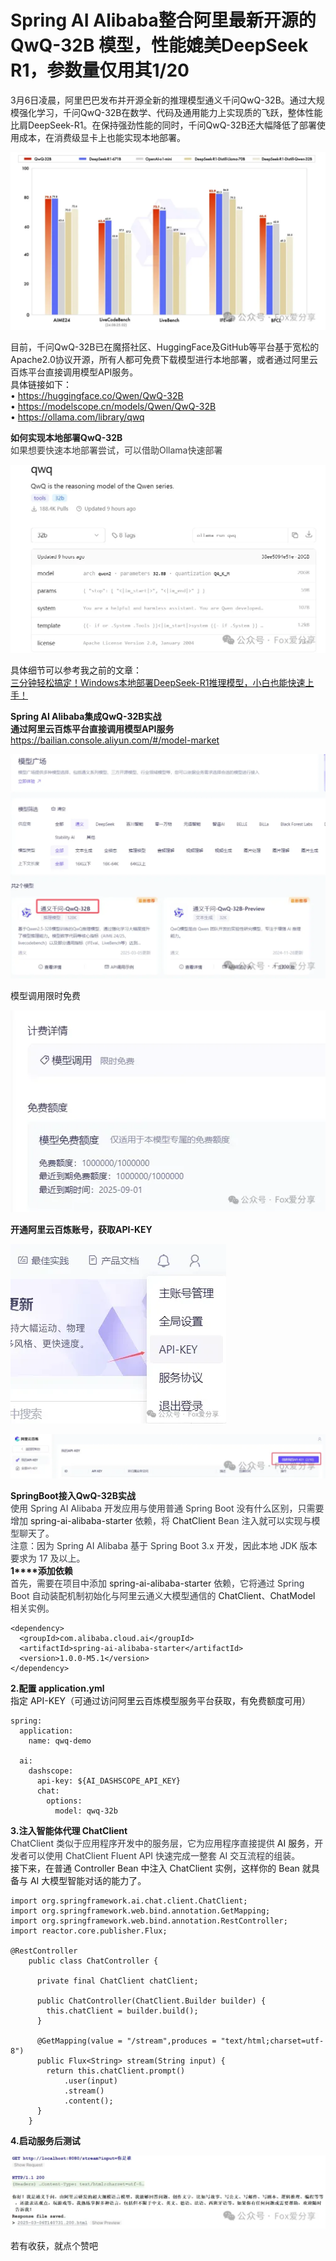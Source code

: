 # Spring AI Alibaba整合阿里最新开源的QwQ-32B 模型，性能媲美DeepSeek R1，参数量仅用其1/20

<font style="color:rgb(34, 34, 34);">3月6日凌晨，阿里巴巴发布并开源全新的推理模型通义千问QwQ-32B。通过大规模强化学习，千问QwQ-32B在数学、代码及通用能力上实现质的飞跃，整体性能比肩DeepSeek-R1。在保持强劲性能的同时，千问QwQ-32B还大幅降低了部署使用成本，在消费级显卡上也能实现本地部署。</font>  

![1741243474620-4fc5af02-60d8-4e36-b2d9-6c64b2b029f5.webp](./img/FQpOeO-cawT8XZ-K/1741243474620-4fc5af02-60d8-4e36-b2d9-6c64b2b029f5-122558.webp)

<font style="color:rgb(34, 34, 34);">目前，千问QwQ-32B已在魔搭社区、HuggingFace及GitHub等平台基于宽松的Apache2.0协议开源，所有人都可免费下载模型进行本地部署，或者通过阿里云百炼平台直接调用模型API服务。</font>  
具体链接如下：  
• <https://huggingface.co/Qwen/QwQ-32B>  
• <https://modelscope.cn/models/Qwen/QwQ-32B>  
• <https://ollama.com/library/qwq>  
  
**<font style="color:rgb(34, 34, 34);">如何实现本地部署QwQ-32B</font>**  
<font style="color:rgb(63, 63, 63);">如果想要快速本地部署尝试，可以借助Ollama快速部署</font>  

![1741243474629-84a0998b-98af-4395-810b-98588b354ccc.webp](./img/FQpOeO-cawT8XZ-K/1741243474629-84a0998b-98af-4395-810b-98588b354ccc-014272.webp)

<font style="color:rgba(0, 0, 0, 0.9);">具体细节可以参考我之前的文章：</font>  
[三分钟轻松搞定！Windows本地部署DeepSeek-R1推理模型，小白也能快速上手！](https://mp.weixin.qq.com/s?__biz=MzU1ODk1NTQ0Mg==&mid=2247485207&idx=1&sn=d8ac478fa0d83edde16df959ef616c91&scene=21#wechat_redirect)  

**<font style="color:rgba(0, 0, 0, 0.9);">Spring AI Alibaba集成QwQ-32B实战</font>**  
**<font style="color:rgb(34, 34, 34);">通过阿里云百炼平台直接调用模型API服务</font>**  
<https://bailian.console.aliyun.com/#/model-market>  

![1741243474642-93f829f7-d674-4204-9c4f-078d54b2697a.webp](./img/FQpOeO-cawT8XZ-K/1741243474642-93f829f7-d674-4204-9c4f-078d54b2697a-552645.webp)

<font style="color:rgba(0, 0, 0, 0.9);">模型调用</font><font style="color:rgba(0, 0, 0, 0.9);">限时免费</font>  

![1741243474656-6807388e-2a8d-4cf3-bf7a-f8677452f0d2.webp](./img/FQpOeO-cawT8XZ-K/1741243474656-6807388e-2a8d-4cf3-bf7a-f8677452f0d2-969268.webp)

**<font style="color:rgba(0, 0, 0, 0.9);">开通阿里云百炼账号，获取API-KEY</font>**  

![1741243474618-7d88db45-7ab9-4a11-a043-a5ec001708ad.webp](./img/FQpOeO-cawT8XZ-K/1741243474618-7d88db45-7ab9-4a11-a043-a5ec001708ad-773891.webp)

![1741243475080-30920a05-436e-42b7-88ab-b7498f8fee86.webp](./img/FQpOeO-cawT8XZ-K/1741243475080-30920a05-436e-42b7-88ab-b7498f8fee86-053508.webp)

**<font style="color:rgba(0, 0, 0, 0.9);">SpringBoot接入</font>****<font style="color:rgba(0, 0, 0, 0.9);">QwQ-32B</font>****<font style="color:rgba(0, 0, 0, 0.9);">实战</font>**  
<font style="color:rgb(53, 56, 65);">使用 Spring AI Alibaba 开发应用与使用普通 Spring Boot 没有什么区别，只需要增加 </font><font style="color:rgba(0, 0, 0, 0.9);">spring-ai-alibaba-starter</font><font style="color:rgb(53, 56, 65);"> 依赖，将 </font><font style="color:rgba(0, 0, 0, 0.9);">ChatClient</font><font style="color:rgb(53, 56, 65);"> Bean 注入就可以实现与模型聊天了。</font>  
<font style="color:rgb(53, 56, 65);">注意：因为 Spring AI Alibaba 基于 Spring Boot 3.x 开发，因此本地 JDK 版本要求为 17 及以上。</font>  
**<font style="color:rgba(0, 0, 0, 0.9);">1</font>****<font style="color:rgba(0, 0, 0, 0.9);">添加依赖</font>**  
<font style="color:rgb(53, 56, 65);">首先，需要在项目中添加 </font><font style="color:rgba(0, 0, 0, 0.9);">spring-ai-alibaba-starter</font><font style="color:rgb(53, 56, 65);"> 依赖，它将通过 Spring Boot 自动装配机制初始化与阿里云通义大模型通信的 </font><font style="color:rgba(0, 0, 0, 0.9);">ChatClient</font><font style="color:rgb(53, 56, 65);">、</font><font style="color:rgba(0, 0, 0, 0.9);">ChatModel</font><font style="color:rgb(53, 56, 65);"> 相关实例。</font>

```plain
<dependency>
  <groupId>com.alibaba.cloud.ai</groupId>
  <artifactId>spring-ai-alibaba-starter</artifactId>
  <version>1.0.0-M5.1</version>
</dependency>
```

**<font style="color:rgba(0, 0, 0, 0.9);">2.配置 application.yml</font>**  
<font style="color:rgba(0, 0, 0, 0.9);">指定 API-KEY（可通过访问阿里云百炼模型服务平台获取，有免费额度可用）</font>

```plain
spring:
  application:
    name: qwq-demo

  ai:
    dashscope:
      api-key: ${AI_DASHSCOPE_API_KEY}
      chat:
        options:
          model: qwq-32b
```

**<font style="color:rgba(0, 0, 0, 0.9);">3.注入智能体代理 ChatClient</font>**  
<font style="color:rgb(53, 56, 65);">ChatClient 类似于应用程序开发中的服务层，它为应用程序直接提供 </font><font style="color:rgba(0, 0, 0, 0.9);">AI 服务</font><font style="color:rgb(53, 56, 65);">，开发者可以使用 ChatClient Fluent API 快速完成一整套 AI 交互流程的组装。</font>  
<font style="color:rgba(0, 0, 0, 0.9);">接下来，在普通 Controller Bean 中注入 ChatClient 实例，这样你的 Bean 就具备与 AI 大模型智能对话的能力了。</font>  

```plain
import org.springframework.ai.chat.client.ChatClient;
import org.springframework.web.bind.annotation.GetMapping;
import org.springframework.web.bind.annotation.RestController;
import reactor.core.publisher.Flux;

@RestController
    public class ChatController {

      private final ChatClient chatClient;

      public ChatController(ChatClient.Builder builder) {
        this.chatClient = builder.build();
      }

      @GetMapping(value = "/stream",produces = "text/html;charset=utf-8")
      public Flux<String> stream(String input) {
        return this.chatClient.prompt()
            .user(input)
            .stream()
            .content();
      }
    }
```

**<font style="color:rgba(0, 0, 0, 0.9);">4.启动服务后测试</font>**  

![1741243475081-35f985ac-1610-49aa-a76b-4245af6bddfb.webp](./img/FQpOeO-cawT8XZ-K/1741243475081-35f985ac-1610-49aa-a76b-4245af6bddfb-154765.webp)

若有收获，就点个赞吧
